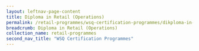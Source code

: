 ```yaml
---
layout: leftnav-page-content
title: Diploma in Retail (Operations)
permalink: /retail-programmes/wsq-certification-programmes/dikploma-in-retail-operations
breadcrumb: Diploma in Retail (Operations)
collection_name: retail-programmes
second_nav_title: "WSQ Certification Programmes"
---
```

